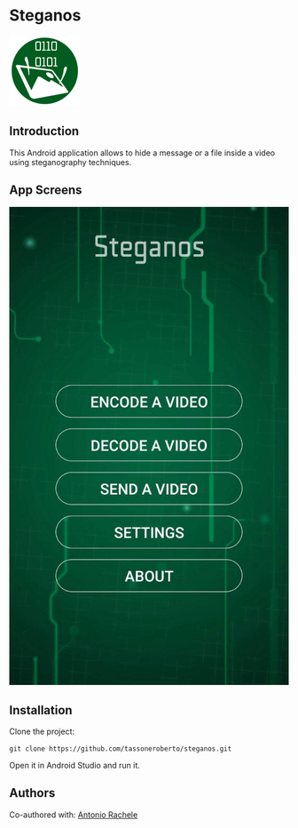 # Steganos
![alt text](https://raw.githubusercontent.com/tassoneroberto/steganos/master/screenshots/steganos-logo.png)

## Introduction

This Android application allows to hide a message or a file inside a video using steganography techniques.

## App Screens

![](https://raw.githubusercontent.com/tassoneroberto/steganos/master/screenshots/screenshot1.jpg)

## Installation
Clone the project:
```
git clone https://github.com/tassoneroberto/steganos.git

```
Open it in Android Studio and run it.

## Authors

Co-authored with:
[Antonio Rachele](https://github.com/racheleantonio)
